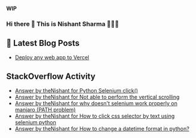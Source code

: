 #### WIP
### Hi there 👋  This is Nishant Sharma 🧑🏼‍🎤

## 📕 Latest Blog Posts
<!-- BLOG-POST-LIST:START -->
- [Deploy any web app to Vercel](https://dev.to/thenishant/deploy-any-web-app-to-vercel-1ka8)
<!-- BLOG-POST-LIST:END -->


## StackOverflow Activity
<!-- STACKOVERFLOW:START -->
- [Answer by theNishant for Python Selenium click()](https://stackoverflow.com/questions/65317545/python-selenium-click/65319114#65319114)
- [Answer by theNishant for Not able to perform the vertical scrolling](https://stackoverflow.com/questions/64535629/not-able-to-perform-the-vertical-scrolling/64537660#64537660)
- [Answer by theNishant for why doesn't selenium work properly on manjaro (PATH problem)](https://stackoverflow.com/questions/64535963/why-doesnt-selenium-work-properly-on-manjaro-path-problem/64537454#64537454)
- [Answer by theNishant for How to click css selector by text using selenium python](https://stackoverflow.com/questions/64422617/how-to-click-css-selector-by-text-using-selenium-python/64423145#64423145)
- [Answer by theNishant for How to change a datetime format in python?](https://stackoverflow.com/questions/64137532/how-to-change-a-datetime-format-in-python/64137672#64137672)
<!-- STACKOVERFLOW:END -->
